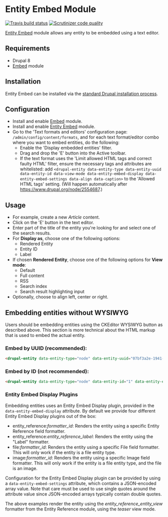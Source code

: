# Entity Embed Module

[![Travis build status](https://img.shields.io/travis/drupal-media/entity_embed/8.x-1.x.svg)](https://travis-ci.org/drupal-media/entity_embed) [![Scrutinizer code quality](https://img.shields.io/scrutinizer/g/drupal-media/entity_embed/8.x-1.x.svg)](https://scrutinizer-ci.com/g/drupal-media/entity_embed)

[Entity Embed](https://www.drupal.org/project/entity_embed) module allows any entity to be embedded using a text editor.

## Requirements

* Drupal 8
* [Embed](https://www.drupal.org/project/embed) module

## Installation

Entity Embed can be installed via the [standard Drupal installation process](http://drupal.org/node/895232).

## Configuration

* Install and enable [Embed](https://www.drupal.org/project/embed) module.
* Install and enable [Entity Embed](https://www.drupal.org/project/entity_embed) module.
* Go to the 'Text formats and editors' configuration page: `/admin/config/content/formats`, and for each text format/editor combo where you want to embed entities, do the following:
  * Enable the 'Display embedded entities' filter.
  * Drag and drop the 'E' button into the Active toolbar.
  * If the text format uses the 'Limit allowed HTML tags and correct faulty HTML' filter, ensure the necessary tags and attributes are whitelisted: add ```<drupal-entity data-entity-type data-entity-uuid data-entity-id data-view-mode data-entity-embed-display data-entity-embed-settings data-align data-caption>``` to the 'Allowed HTML tags' setting. (Will happen automatically after https://www.drupal.org/node/2554687.)

## Usage

* For example, create a new *Article* content.
* Click on the 'E' button in the text editor.
* Enter part of the title of the entity you're looking for and select one of the search results.
* For **Display as**, choose one of the following options:
  * Rendered Entity
  * Entity ID
  * Label
* If chosen **Rendered Entity**, choose one of the following options for **View mode**:
  * Default
  * Full content
  * RSS
  * Search index
  * Search result highlighting input
* Optionally, choose to align left, center or right.

## Embedding entities without WYSIWYG

Users should be embedding entities using the CKEditor WYSIWYG button as described above. This section is more technical about the HTML markup that is used to embed the actual entity.

### Embed by UUID (recommended):
```html
<drupal-entity data-entity-type="node" data-entity-uuid="07bf3a2e-1941-4a44-9b02-2d1d7a41ec0e" data-entity-embed-display="entity_reference:entity_reference_entity_view" data-entity-embed-settings='{"view_mode":"teaser"}' />
```

### Embed by ID (not recommended):
```html
<drupal-entity data-entity-type="node" data-entity-id="1" data-entity-embed-display="entity_reference:entity_reference_entity_view" data-entity-embed-settings='{"view_mode":"teaser"}' />
```

### Entity Embed Display Plugins

Embedding entities uses an Entity Embed Display plugin, provided in the `data-entity-embed-display` attribute. By default we provide four different Entity Embed Display plugins out of the box:

- entity_reference:_formatter_id_: Renders the entity using a specific Entity Reference field formatter.
- entity_reference:_entity_reference_label_: Renders the entity using the "Label" formatter.
- file:_formatter_id_: Renders the entity using a specific File field formatter. This will only work if the entity is a file entity type.
- image:_formatter_id_: Renders the entity using a specific Image field formatter. This will only work if the entity is a file entity type, and the file is an image.

Configuration for the Entity Embed Display plugin can be provided by using a `data-entity-embed-settings` attribute, which contains a JSON-encoded array value. Note that care must be used to use single quotes around the attribute value since JSON-encoded arrays typically contain double quotes.

The above examples render the entity using the _entity_reference_entity_view_ formatter from the Entity Reference module, using the _teaser_ view mode.
